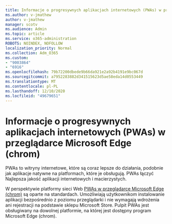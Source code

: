 ```yaml
---
title: Informacje o progresywnych aplikacjach internetowych (PWAs) w przeglądarce Microsoft Edge (chrom)
ms.author: v-jmathew
author: v-jmathew
manager: scotv
ms.audience: Admin
ms.topic: article
ms.service: o365-administration
ROBOTS: NOINDEX, NOFOLLOW
localization_priority: Normal
ms.collection: Adm_O365
ms.custom:
- "9003864"
- "6916"
ms.openlocfilehash: 79b72200dbede9b66da921e2a92b4191e9bc067d
ms.sourcegitcommit: a7952283882d341515623d5ae58eda14d0553449
ms.translationtype: MT
ms.contentlocale: pl-PL
ms.lasthandoff: 12/10/2020
ms.locfileid: "49679651"
---
```

# <a name="learn-about-progressive-web-apps-pwas-on-microsoft-edge-chromium"></a>Informacje o progresywnych aplikacjach internetowych (PWAs) w przeglądarce Microsoft Edge (chrom)

PWAs to witryny internetowe, które są coraz lepsze do działania, podobnie jak aplikacje natywne na platformach, które je obsługują. PWAs łączyć Najlepsza jakość aplikacji internetowych i macierzystych.

W perspektywie platformy sieci Web [PWAs w przeglądarce Microsoft Edge (chrom)](https://go.microsoft.com/fwlink/?linkid=2135193) są oparte na standardach. Umożliwiają użytkownikom instalowanie aplikacji bezpośrednio z poziomu przeglądarki i nie wymagają wdrożenia ani rejestracji na podstawie sklepu Microsoft Store. Pulpit PWAs jest obsługiwany na dowolnej platformie, na której jest dostępny program Microsoft Edge (chrom).
